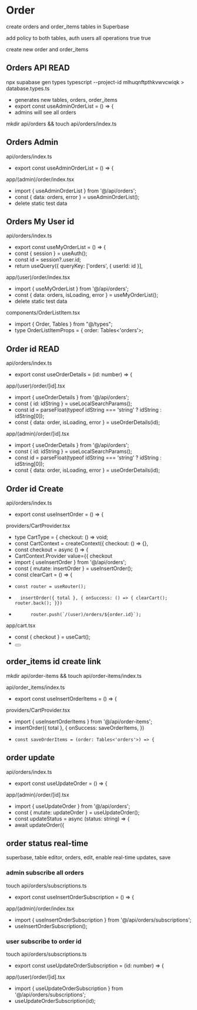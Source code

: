 # Order

create orders and order_items tables in Superbase

add policy to both tables, auth users all operations true true

create new order and order_items

## Orders API READ

npx supabase gen types typescript --project-id mlhuqnftpthkvwvcwiqk > database.types.ts
- generates new tables, orders, order_items
- export const useAdminOrderList = () => { 
- admins will see all orders

mkdir api/orders && touch api/orders/index.ts

## Orders Admin

api/orders/index.ts
- export const useAdminOrderList = () => {

app/(admin)/order/index.tsx
- import { useAdminOrderList } from '@/api/orders';
- const { data: orders, error } = useAdminOrderList();
- delete static test data

## Orders My User id

api/orders/index.ts
- export const useMyOrderList = () => {
- const { session } = useAuth();
- const id = session?.user.id;
- return useQuery({ queryKey: ['orders', { userId: id }],

app/(user)/order/index.tsx
- import { useMyOrderList } from '@/api/orders';
- const { data: orders, isLoading, error } = useMyOrderList();
- delete static test data

components/OrderListItem.tsx
- import { Order, Tables } from "@/types";
- type OrderListItemProps = { order: Tables<'orders'>;

## Order id READ

api/orders/index.ts
- export const useOrderDetails = (id: number) => {

app/(user)/order/[id].tsx
- import { useOrderDetails } from '@/api/orders';
- const { id: idString } = useLocalSearchParams();
- const id = parseFloat(typeof idString === 'string' ? idString : idString[0]);
- const { data: order, isLoading, error } = useOrderDetails(id);

app/(admin)/order/[id].tsx
- import { useOrderDetails } from '@/api/orders';
- const { id: idString } = useLocalSearchParams();
- const id = parseFloat(typeof idString === 'string' ? idString : idString[0]);
- const { data: order, isLoading, error } = useOrderDetails(id);

## Order id Create
 
api/orders/index.ts
- export const useInsertOrder = () => {

providers/CartProvider.tsx
- type CartType =  {     checkout: () => void;
- const CartContext = createContext<CartType>({     checkout: () => {},
- const checkout = async () => {
- CartContext.Provider value={{ checkout
- import { useInsertOrder } from '@/api/orders';
-   const { mutate: insertOrder } = useInsertOrder();
-    const clearCart = () => {
-     const router = useRouter();
-       insertOrder({ total }, { onSuccess: () => { clearCart(); router.back(); }})
-           router.push(`/(user)/orders/${order.id}`);

app/cart.tsx
- const { checkout } = useCart();
- <Button onPress={checkout} text="Checkout" />

## order_items id create link

mkdir api/order-items && touch api/order-items/index.ts

api/order_items/index.ts
- export const useInsertOrderItems = () => {

providers/CartProvider.tsx
- import { useInsertOrderItems } from '@/api/order-items';
- insertOrder({ total },  { onSuccess: saveOrderItems, })
-     const saveOrderItems = (order: Tables<'orders'>) => {

## order update

api/orders/index.ts
- export const useUpdateOrder = () => {

app/(admin)/order/[id].tsx
- import { useUpdateOrder } from '@/api/orders';
- const { mutate: updateOrder } = useUpdateOrder();
- const updateStatus = async (status: string) => {
- await updateOrder({

## order status real-time

superbase, table editor, orders, edit, enable real-time updates, save

### admin subscribe all orders  

touch api/orders/subscriptions.ts
- export const useInsertOrderSubscription = () => {

app/(admin)/order/index.tsx
- import { useInsertOrderSubscription } from '@/api/orders/subscriptions';
-   useInsertOrderSubscription();

### user subscribe to order id

touch api/orders/subscriptions.ts
- export const useUpdateOrderSubscription = (id: number) => {

app/(user)/order/[id].tsx
- import { useUpdateOrderSubscription } from '@/api/orders/subscriptions';
-   useUpdateOrderSubscription(id);